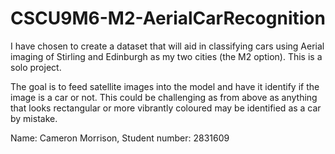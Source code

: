 # CSCU9M6-M2-AerialCarRecognition
I have chosen to create a dataset that will aid in classifying cars using Aerial imaging of Stirling and Edinburgh as my two cities (the M2 option).
This is a solo project.

The goal is to feed satellite images into the model and have it identify if the image is a car or not. 
This could be challenging as from above as anything that looks rectangular or more vibrantly coloured may be identified as a car by mistake.

Name: Cameron Morrison, 
Student number: 2831609
